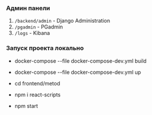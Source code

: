 ### Админ панели
1. `/backend/admin` - Django Administration
2. `/pgadmin` - PGadmin
3. `/logs` - Kibana

### Запуск проекта локально

* docker-compose --file docker-compose-dev.yml build
* docker-compose --file docker-compose-dev.yml up

* cd frontend/metod
* npm i react-scripts
* npm start
